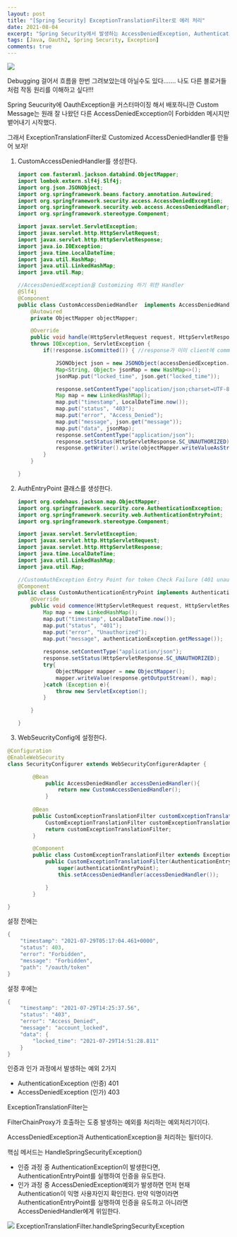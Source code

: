 ```yaml
---
layout: post
title: "[Spring Security] ExceptionTranslationFilter로 에러 처리"
date: 2021-08-04
excerpt: "Spring Security에서 발생하는 AccessDeniedException, AuthenticationException 처리"
tags: [Java, Oauth2, Spring Security, Exception]
comments: true
---
```

<img src ="https://eunmik.github.io/bonita.blog/assets/img/2021/0804/img1.png" />

Debugging 걸어서 흐름을 한번 그려보았는데 아닐수도 있다....... 나도 다른 블로거들 처럼 작동 원리를 이해하고 싶다!!! 

Spring Seucurity에 OauthException을 커스터마이징 해서 배포하니깐 Custom Message는 원래 잘 나왔던 다른 AccessDeniedExcception이 Forbidden 메시지만 뱉어내기 시작했다. 

그래서 ExceptionTranslationFilter로 Customized AccessDeniedHandler를 만들어 보자! 

1. CustomAccessDeniedHandler를 생성한다. 

    ```java
    import com.fasterxml.jackson.databind.ObjectMapper;
    import lombok.extern.slf4j.Slf4j;
    import org.json.JSONObject;
    import org.springframework.beans.factory.annotation.Autowired;
    import org.springframework.security.access.AccessDeniedException;
    import org.springframework.security.web.access.AccessDeniedHandler;
    import org.springframework.stereotype.Component;

    import javax.servlet.ServletException;
    import javax.servlet.http.HttpServletRequest;
    import javax.servlet.http.HttpServletResponse;
    import java.io.IOException;
    import java.time.LocalDateTime;
    import java.util.HashMap;
    import java.util.LinkedHashMap;
    import java.util.Map;

    //AccessDeniedException을 Customizing 하기 위한 Handler
    @Slf4j
    @Component
    public class CustomAccessDeniedHandler  implements AccessDeniedHandler {
        @Autowired
        private ObjectMapper objectMapper;

        @Override
        public void handle(HttpServletRequest request, HttpServletResponse response, AccessDeniedException accessDeniedException)
        throws IOException, ServletException {
            if(!response.isCommitted()) { //response가 이미 client에 commited가 되어있는지 확인한다. Committed된 response는 HTTP Status와 Headers를 가지고 있고 당신이 수정할 수 있다.

                JSONObject json = new JSONObject(accessDeniedException.getMessage());
                Map<String, Object> jsonMap = new HashMap<>();
                jsonMap.put("locked_time", json.get("locked_time"));

                response.setContentType("application/json;charset=UTF-8");
                Map map = new LinkedHashMap();
                map.put("timestamp", LocalDateTime.now());
                map.put("status", "403");
                map.put("error", "Access_Denied");
                map.put("message", json.get("message"));
                map.put("data", jsonMap);
                response.setContentType("application/json");
                response.setStatus(HttpServletResponse.SC_UNAUTHORIZED);
                response.getWriter().write(objectMapper.writeValueAsString(map));
            }
        }

    }
    ```

1. AuthEntryPoint 클래스를 생성한다. 

    ```java
    import org.codehaus.jackson.map.ObjectMapper;
    import org.springframework.security.core.AuthenticationException;
    import org.springframework.security.web.AuthenticationEntryPoint;
    import org.springframework.stereotype.Component;

    import javax.servlet.ServletException;
    import javax.servlet.http.HttpServletRequest;
    import javax.servlet.http.HttpServletResponse;
    import java.time.LocalDateTime;
    import java.util.LinkedHashMap;
    import java.util.Map;

    //CustomAuthException Entry Point for token Check Failure (401 unauthorized)
    @Component
    public class CustomAuthenticationEntryPoint implements AuthenticationEntryPoint {
        @Override
        public void commence(HttpServletRequest request, HttpServletResponse response, AuthenticationException authenticationException) throws ServletException{
            Map map = new LinkedHashMap();
            map.put("timestamp", LocalDateTime.now());
            map.put("status", "401");
            map.put("error", "Unauthorized");
            map.put("message", authenticationException.getMessage());
            
            response.setContentType("application/json");
            response.setStatus(HttpServletResponse.SC_UNAUTHORIZED);
            try{
                ObjectMapper mapper = new ObjectMapper();
                mapper.writeValue(response.getOutputStream(), map);
            }catch (Exception e){
                throw new ServletException();
            }

        }

    }
    ```

2. WebSeucrityConfig에 설정한다. 

```java
@Configuration
@EnableWebSecurity
class SecurityConfigurer extends WebSecurityConfigurerAdapter {

		@Bean
			public AccessDeniedHandler accessDeniedHandler(){
				return new CustomAccessDeniedHandler();
			}
		
		@Bean
		public CustomExceptionTranslationFilter customExceptionTranslationFilter() {
			CustomExceptionTranslationFilter customExceptionTranslationFilter =  new CustomExceptionTranslationFilter(new CustomAuthenticationEntryPoint());
			return customExceptionTranslationFilter;
		}

		@Component
		public class CustomExceptionTranslationFilter extends ExceptionTranslationFilter {
			public CustomExceptionTranslationFilter(AuthenticationEntryPoint authenticationEntryPoint) {
				super(authenticationEntryPoint);
				this.setAccessDeniedHandler(accessDeniedHandler());

			}
		}

}
```

설정 전에는 

```java
{
    "timestamp": "2021-07-29T05:17:04.461+0000",
    "status": 403,
    "error": "Forbidden",
    "message": "Forbidden",
    "path": "/oauth/token"
}
```

설정 후에는 

```java
{
    "timestamp": "2021-07-29T14:25:37.56",
    "status": "403",
    "error": "Access_Denied",
    "message": "account_locked",
    "data": {
        "locked_time": "2021-07-29T14:51:28.811"
    }
}
```

인증과 인가 과정에서 발생하는 예외 2가지 

- AuthenticationException (인증) 401
- AccessDeniedException (인가) 403

ExceptionTranslationFilter는 

FilterChainProxy가 호출하는 도중 발생하는 예외를 처리하는 예외처리기이다. 

AccessDeniedException과 AuthenticationException을 처리하는 필터이다. 

핵심 메서드는 HandleSpringSecurityException() 

- 인증 과정 중 AuthenticationException이 발생한다면, AuthenticationEntryPoint를 실행하여 인증을 유도한다.
- 인가 과정 중 AccessDeniedException예외가 발생하면 먼저 현재 Authentication이 익명 사용자인지 확인한다. 만약 익명이라면 AuthenticationEntryPoint를 실행하여 인증을 유도하고 아니라면 AccessDeniedHandler에게 위임한다.

<img src ="https://eunmik.github.io/bonita.blog/assets/img/2021/0804/img1.png" />
ExceptionTranslationFilter.handleSpringSecurityException